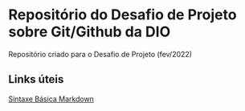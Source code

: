 # Repositório do Desafio de Projeto sobre Git/Github da DIO
Repositório criado para o Desafio de Projeto (fev/2022)

## Links úteis
[Sintaxe Básica Markdown](https://www.markdownguide.org/basic-syntax/)
